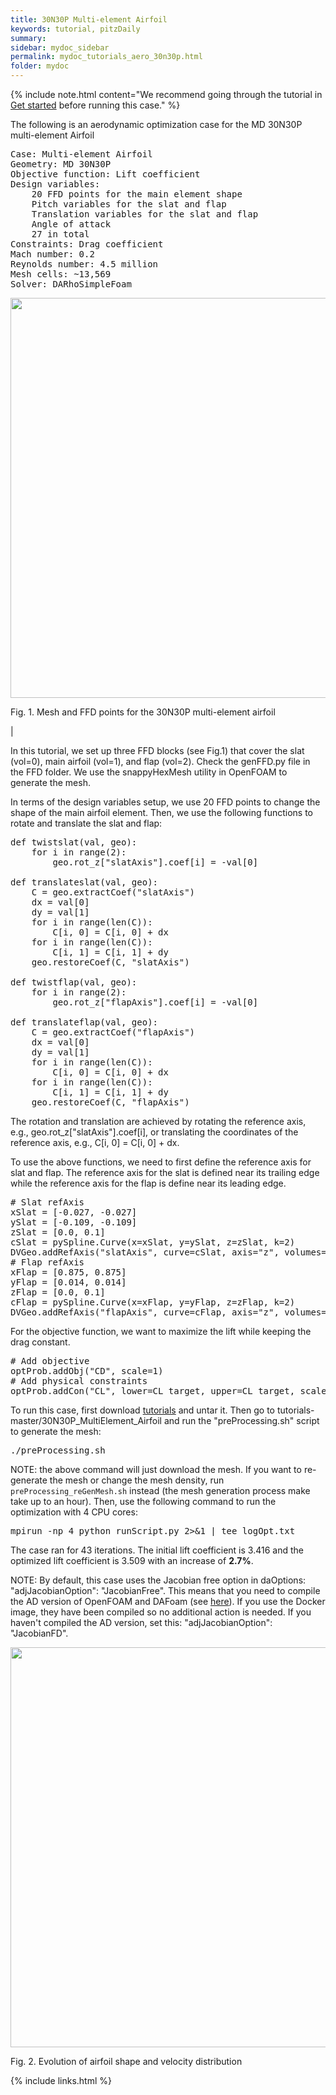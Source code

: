 ```yaml
---
title: 30N30P Multi-element Airfoil 
keywords: tutorial, pitzDaily
summary: 
sidebar: mydoc_sidebar
permalink: mydoc_tutorials_aero_30n30p.html
folder: mydoc
---
```


{% include note.html content="We recommend going through the tutorial in [Get started](mydoc_get_started_download_docker.html) before running this case." %}

The following is an aerodynamic optimization case for the MD 30N30P multi-element Airfoil 

<pre>
Case: Multi-element Airfoil 
Geometry: MD 30N30P 
Objective function: Lift coefficient
Design variables: 
    20 FFD points for the main element shape
    Pitch variables for the slat and flap
    Translation variables for the slat and flap
    Angle of attack
    27 in total 
Constraints: Drag coefficient
Mach number: 0.2
Reynolds number: 4.5 million
Mesh cells: ~13,569
Solver: DARhoSimpleFoam
</pre>

<img src="{{ site.url }}{{ site.baseurl }}/images/tutorials/30N30P_meshFFD.png" width="640" />

Fig. 1. Mesh and FFD points for the 30N30P multi-element airfoil 

|

In this tutorial, we set up three FFD blocks (see Fig.1) that cover the slat (vol=0), main airfoil (vol=1), and flap (vol=2). Check the genFFD.py file in the FFD folder. We use the snappyHexMesh utility in OpenFOAM to generate the mesh. 

In terms of the design variables setup, we use 20 FFD points to change the shape of the main airfoil element. Then, we use the following functions to rotate and translate the slat and flap:

<pre>
def twistslat(val, geo):
    for i in range(2):
        geo.rot_z["slatAxis"].coef[i] = -val[0]

def translateslat(val, geo):
    C = geo.extractCoef("slatAxis")
    dx = val[0]
    dy = val[1]
    for i in range(len(C)):
        C[i, 0] = C[i, 0] + dx
    for i in range(len(C)):
        C[i, 1] = C[i, 1] + dy
    geo.restoreCoef(C, "slatAxis")

def twistflap(val, geo):
    for i in range(2):
        geo.rot_z["flapAxis"].coef[i] = -val[0]

def translateflap(val, geo):
    C = geo.extractCoef("flapAxis")
    dx = val[0]
    dy = val[1]
    for i in range(len(C)):
        C[i, 0] = C[i, 0] + dx
    for i in range(len(C)):
        C[i, 1] = C[i, 1] + dy
    geo.restoreCoef(C, "flapAxis")
</pre>

The rotation and translation are achieved by rotating the reference axis, e.g., geo.rot_z["slatAxis"].coef[i], or translating the coordinates of the reference axis, e.g., C[i, 0] = C[i, 0] + dx.

To use the above functions, we need to first define the reference axis for slat and flap. The reference axis for the slat is defined near its trailing edge while the reference axis for the flap is define near its leading edge.

<pre>
# Slat refAxis
xSlat = [-0.027, -0.027]
ySlat = [-0.109, -0.109]
zSlat = [0.0, 0.1]
cSlat = pySpline.Curve(x=xSlat, y=ySlat, z=zSlat, k=2)
DVGeo.addRefAxis("slatAxis", curve=cSlat, axis="z", volumes=[0])
# Flap refAxis
xFlap = [0.875, 0.875]
yFlap = [0.014, 0.014]
zFlap = [0.0, 0.1]
cFlap = pySpline.Curve(x=xFlap, y=yFlap, z=zFlap, k=2)
DVGeo.addRefAxis("flapAxis", curve=cFlap, axis="z", volumes=[2])
</pre>

For the objective function, we want to maximize the lift while keeping the drag constant.

<pre>
# Add objective
optProb.addObj("CD", scale=1)
# Add physical constraints
optProb.addCon("CL", lower=CL_target, upper=CL_target, scale=1)
</pre>

To run this case, first download [tutorials](https://github.com/DAFoam/tutorials/archive/master.tar.gz) and untar it. Then go to tutorials-master/30N30P_MultiElement_Airfoil and run the "preProcessing.sh" script to generate the mesh:

<pre>
./preProcessing.sh
</pre>

NOTE: the above command will just download the mesh. If you want to re-generate the mesh or change the mesh density, run `preProcessing_reGenMesh.sh` instead (the mesh generation process make take up to an hour). Then, use the following command to run the optimization with 4 CPU cores:

<pre>
mpirun -np 4 python runScript.py 2>&1 | tee logOpt.txt
</pre>

The case ran for 43 iterations. The initial lift coefficient is 3.416 and the optimized lift coefficient is 3.509 with an increase of **2.7%**. 

NOTE: By default, this case uses the Jacobian free option in daOptions: "adjJacobianOption": "JacobianFree". This means that you need to compile the AD version of OpenFOAM and DAFoam (see [here](https://dafoam.github.io/mydoc_installation_source.html#compile-dafoam-with-automatic-differentiation-optional)). If you use the Docker image, they have been compiled so no additional action is needed. If you haven't compiled the AD version, set this: "adjJacobianOption": "JacobianFD". 

<img src="{{ site.url }}{{ site.baseurl }}/images/tutorials/30N30P_movie.gif" width="640" />

Fig. 2. Evolution of airfoil shape and velocity distribution

{% include links.html %}
